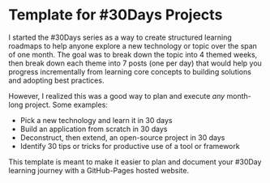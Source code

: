 # Template for #30Days Projects

I started the #30Days series as a way to create structured learning roadmaps to help anyone explore a new technology or topic over the span of one month. The goal was to break down the topic into 4 themed weeks, then break down each theme into 7 posts (one per day) that would help you progress incrementally from learning core concepts to building solutions and adopting best practices.

However, I realized this was a good way to plan and execute _any_ month-long project. Some examples:
 - Pick a new technology and learn it in 30 days
 - Build an application from scratch in 30 days
 - Deconstruct, then extend, an open-source project in 30 days
 - Identify 30 tips or tricks for productive use of a tool or framework

This template is meant to make it easier to plan and document your #30Day learning journey with a GitHub-Pages hosted website.
